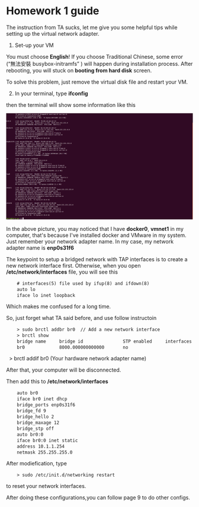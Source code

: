 # Homework 1 guide

The instruction from TA sucks, let me give you some helpful tips while setting up the virtual network adapter.

1. Set-up your VM
    
You must choose **English**! If you choose Traditional Chinese, some error (“無法安裝 busybox-initramfs” ) will happen during installation process. After rebooting, you will stuck on **booting from hard disk** screen.

To solve this problem, just remove the virtual disk file and restart your VM.

2. In your terminal, type **ifconfig**

then the terminal will show some information like this

![ifconfig](https://github.com/jerryzj/CS542100/blob/master/img/ifconfig.png)

In the above picture, you may noticed that I have **docker0**, **vmnet1** in my computer, that's because I've installed docker and VMware in my system. Just remember your network adapter name. In my case, my network adapter name is **enp0s31f6**

The keypoint to setup a bridged network with TAP interfaces is to create a new network interface first. Otherwise, when you open **/etc/network/interfaces** file, you will see this

        # interfaces(5) file used by ifup(8) and ifdown(8)
        auto lo
        iface lo inet loopback
    
Which makes me confused for a long time.

So, just forget what TA said before, and use follow instructoin

        > sudo brctl addbr br0  // Add a new network interface
        > brctl show
        bridge name     bridge id               STP enabled     interfaces
        br0             8000.000000000000       no
        > brctl addif br0 (Your hardware network adapter name)


After that, your computer will be disconnected.

Then add this to **/etc/network/interfaces** 

        auto br0
        iface br0 inet dhcp
        bridge_ports enp0s31f6
        bridge_fd 9
        bridge_hello 2
        bridge_maxage 12
        bridge_stp off
        auto br0:0
        iface br0:0 inet static
        address 10.1.1.254
        netmask 255.255.255.0
 
 After modiefication, type 
 
        > sudo /etc/init.d/networking restart
        
to reset your network interfaces.

After doing these configurations,you can follow page 9 to do other configs.

